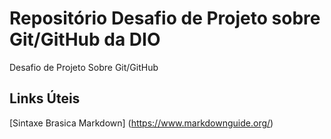 # Repositório Desafio de Projeto sobre Git/GitHub da DIO
Desafio de Projeto Sobre Git/GitHub

## Links Úteis
[Sintaxe Brasica Markdown] (https://www.markdownguide.org/)
